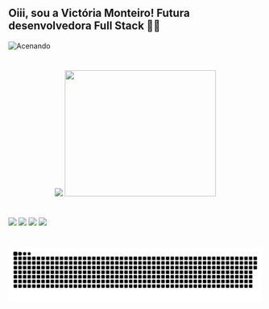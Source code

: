 ## Oiii, sou a Victória Monteiro! Futura desenvolvedora Full Stack :woman_technologist:

<img align="center" alt="Acenando" height="280" width="280" src="https://cdn.discordapp.com/attachments/833545611080237079/1131960111934492782/giphy.gif">

#

<div align="center">
  <img height="210em" src="https://github-readme-stats-git-master-ViMonteiro22.vercel.app/api?username=ViMonteiro22&show_icons=true&theme=blue-green&include_all_commits=true&count_private=true"/>
  <img height="250em" width="300em" src="https://github-readme-stats-git-master-ViMonteiro22.vercel.app/api/top-langs/?username=ViMonteiro22&langs_count=7&theme=blue-green"/>
</div>
 
  #
 
<div>
  <a href="https://www.instagram.com/viih_monteiiro/" target="_blank"><img src="https://img.shields.io/badge/-Instagram-%23E4405F?style=for-the-badge&logo=instagram&logoColor=white" target="_blank"></a>
  <a href="https://www.linkedin.com/in/vict%C3%B3ria-silva-monteiro-3a6a86238/" target="_blank"><img src="https://img.shields.io/badge/-LinkedIn-%230077B5?style=for-the-badge&logo=linkedin&logoColor=white" target="_blank"></a> 
 <a href="https://discord.com/channels/1131978391122362502/1131978392007352423" target="_blank"><img src="https://img.shields.io/badge/Discord-7289DA?style=for-the-badge&logo=discord&logoColor=white" target="_blank"></a> 
  <a href = "mailto:victoria.vrsm@gmail.com"><img src="https://img.shields.io/badge/-Gmail-%23333?style=for-the-badge&logo=gmail&logoColor=white" target="_blank"></a>
</div>

#

![snake gif](https://github.com/ViMonteiro22/ViMonteiro22/blob/output/github-contribution-grid-snake.svg)
